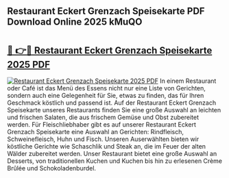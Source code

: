 ## Restaurant Eckert Grenzach Speisekarte PDF Download Online 2025 kMuQO

# <h2><a href="http://gcdhz5.nevu.top/?p=Restaurant+Eckert+Grenzach+Speisekarte">🔗 👉🔴 Restaurant Eckert Grenzach Speisekarte 2025 PDF</a></h2>

[![Restaurant Eckert Grenzach Speisekarte 2025 PDF](https://i.imgur.com/dBaPXMq.png)](http://gcdhz5.nevu.top/?p=Restaurant+Eckert+Grenzach+Speisekarte)
In einem Restaurant oder Café ist das Menü des Essens nicht nur eine Liste von Gerichten, sondern auch eine Gelegenheit für Sie, etwas zu finden, das für Ihren Geschmack köstlich und passend ist. Auf der Restaurant Eckert Grenzach Speisekarte unseres Restaurants finden Sie eine große Auswahl an leichten und frischen Salaten, die aus frischem Gemüse und Obst zubereitet werden. Für Fleischliebhaber gibt es auf unserer Restaurant Eckert Grenzach Speisekarte eine Auswahl an Gerichten: Rindfleisch, Schweinefleisch, Huhn und Fisch. Unseren Auserwählten bieten wir köstliche Gerichte wie Schaschlik und Steak an, die im Feuer der alten Wälder zubereitet werden. Unser Restaurant bietet eine große Auswahl an Desserts, von traditionellen Kuchen und Kuchen bis hin zu erlesenen Crème Brûlée und Schokoladenburdel.
